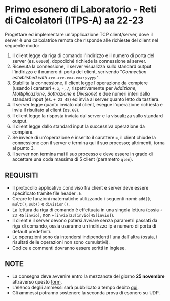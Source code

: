 # Primo esonero di Laboratorio - Reti di Calcolatori (ITPS-A) aa 22-23

Progettare ed implementare un'applicazione TCP client/server, dove il server è una calcolatrice remota che risponde alle richieste del client nel seguente modo:

1. Il client legge da riga di comando l'indirizzo e il numero di porta del server (es. `60000`), dopodiché richiede la connessione al server.
2. Ricevuta la connessione, il server visualizza sullo standard output l'indirizzo e il numero di porta del client, scrivendo "*Connection established with `xxx.xxx.xxx.xxx:yyyyy`"*.
3. Stabilita la connessione, il client legge l'operazione da compiere (usando i caratteri `+`, `x`, `-`, `/`, rispettivamente per _Addizione_, _Moltiplicazione_, _Sottrazione_ e _Divisione_) e due numeri interi dallo standard input (es. `+ 23 45`) ed invia al server quanto letto da tastiera.
4. Il server legge quanto inviato dal client, esegue l'operazione richiesta e invia il risultato al client (es. `68`).
5. Il client legge la risposta inviata dal server e la visualizza sullo standard output.
6. Il client legge dallo standard input la successiva operazione da compiere.
7. Se invece di un'operazione è inserito il carattere `=`, il client chiude la connessione con il server e termina qui il suo processo; altrimenti, torna al punto 3.
8. Il server non termina mai il suo processo e deve essere in grado di accettare una coda massima di 5 client (parametro  `qlen`).

## REQUISITI

* Il protocollo applicativo condiviso fra client e server deve essere specificato tramite file header `.h`.
* Creare le funzioni matematiche utilizzando i seguenti nomi: `add()`, `mult()`, `sub()` e `division()`.
* La lettura da riga di comando è effettuata in una singola lettura (ossia `+ 23 45[invio]`, non `+[invio]23[invio]45[invio]`).
* Il client e il server devono potersi avviare senza parametri passati da riga di comando, ossia useranno un indirizzo ip e numero di porta di default predefiniti.
* Le operazioni sono da intendersi indipendenti l'una dall'altra (ossia, i risultati delle operazioni non sono cumulativi).
* Codice e commenti dovranno essere scritti in inglese.

## NOTE

* La consegna deve avvenire entro la mezzanote del giorno **25 novembre** attraverso questo [form](https://forms.gle/hbLjWcVU2qpJBhyt6).
* L'elenco deglii ammessi sarà pubblicato a tempo debito [qui](https://docs.google.com/spreadsheets/d/1_aaTtS-qDnmp58Ha0RAPUVhUQVMRe6retSzbQJBVIXo/edit?usp=sharing).
* Gli ammessi potranno sostenere la seconda prova di esonero su UDP.
